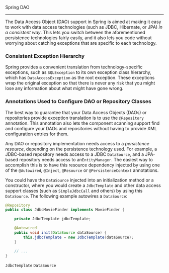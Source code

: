 Spring DAO

------

The Data Access Object (DAO) support in Spring is aimed at making it easy to work with data access technologies (such as JDBC, Hibernate, or JPA) *in a consistent way*. This lets you switch between the aforementioned persistence technologies fairly easily, and it also lets you code without worrying about catching exceptions that are specific to each technology.

### Consistent Exception Hierarchy

Spring provides a convenient translation from technology-specific exceptions, such as `SQLException` to its own exception class hierarchy, which has `DataAccessException` as the root exception. These exceptions wrap the original exception so that there is never any risk that you might lose any information about what might have gone wrong.



### Annotations Used to Configure DAO or Repository Classes

The best way to guarantee that your Data Access Objects (DAOs) or repositories provide exception translation is to use the `@Repository` annotation. This annotation also lets the component scanning support find and configure your DAOs and repositories without having to provide XML configuration entries for them. 

Any DAO or repository implementation needs access to a *persistence resource*, depending on the persistence technology used. For example, a JDBC-based repository needs access to a JDBC `DataSource`, and a JPA-based repository needs access to an`EntityManager`. The easiest way to accomplish this is to have this resource dependency injected by using one of the `@Autowired`, `@Inject`, `@Resource` or `@PersistenceContext` annotations. 

You could have the `DataSource` injected into an initialization method or a constructor, where you would create a `JdbcTemplate` and other data access support classes (such as `SimpleJdbcCall` and others) by using this `DataSource`. The following example autowires a `DataSource`:

```java
@Repository
public class JdbcMovieFinder implements MovieFinder {

    private JdbcTemplate jdbcTemplate;

    @Autowired
    public void init(DataSource dataSource) {
        this.jdbcTemplate = new JdbcTemplate(dataSource);
    }

    // ...
}
```



`JdbcTemplate` `DataSource`